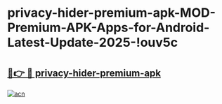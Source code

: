 # privacy-hider-premium-apk-MOD-Premium-APK-Apps-for-Android-Latest-Update-2025-!ouv5c

# <h2><a href="https://serj73.esa.edu.pl?title=privacy-hider-premium-apk&ref=ouv5c">🔗👉 🔴 privacy-hider-premium-apk</a></h2>

[![acn](https://github.com/user-attachments/assets/0f9c940e-d8b0-45ae-aac7-cd30a18b3e1c)](https://serj73.esa.edu.pl?title=privacy-hider-premium-apk&ref=ouv5c)


